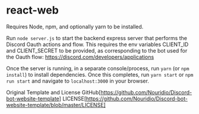 # react-web
Requires Node, npm, and optionally yarn to be installed.

Run `node server.js` to start the backend express server that performs the Discord Oauth actions and flow. This requires the env variables CLIENT_ID and CLIENT_SECRET to be provided, as corresponding to the bot used for the Oauth flow: https://discord.com/developers/applications

Once the server is running, in a separate console/process, run `yarn` (or `npm install`) to install dependencies. Once this completes, run `yarn start` or `npm run start` and navigate to `localhost:3000` in your browser.

Original Template and License
GitHub[https://github.com/Nouridio/Discord-bot-website-template]
LICENSE[https://github.com/Nouridio/Discord-bot-website-template/blob/master/LICENSE]
